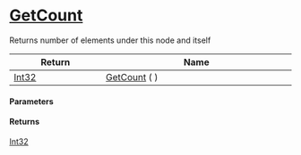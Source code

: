 # [GetCount](./HierarchyElement--GetCount.md)

Returns number of elements under this node and itself

| Return<div><a href="#"><img width=225></a></div> | Name<div><a href="#"><img width=525></a></div> | 
| --- | --- | 
| [Int32](https://docs.microsoft.com/en-us/dotnet/api/System.Int32) | [GetCount](./HierarchyElement--GetCount.md) ( ) | 


#### Parameters

#### Returns
[Int32](https://docs.microsoft.com/en-us/dotnet/api/System.Int32)<br>
